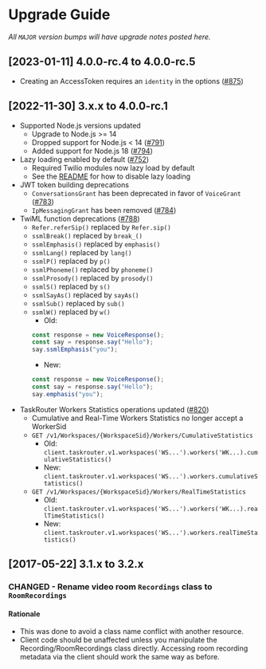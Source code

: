 # Upgrade Guide

_All `MAJOR` version bumps will have upgrade notes posted here._

[2023-01-11] 4.0.0-rc.4 to 4.0.0-rc.5
-----------------------------

* Creating an AccessToken requires an `identity` in the options ([#875](https://github.com/twilio/twilio-node/pull/875))

[2022-11-30] 3.x.x to 4.0.0-rc.1
-----------------------------

* Supported Node.js versions updated
  * Upgrade to Node.js >= 14
  * Dropped support for Node.js < 14 ([#791](https://github.com/twilio/twilio-node/pull/791))
  * Added support for Node.js 18 ([#794](https://github.com/twilio/twilio-node/pull/794))
* Lazy loading enabled by default ([#752](https://github.com/twilio/twilio-node/pull/752))
  * Required Twilio modules now lazy load by default
  * See the [README](README.md) for how to disable lazy loading
* JWT token building deprecations
  * `ConversationsGrant` has been deprecated in favor of `VoiceGrant` ([#783](https://github.com/twilio/twilio-node/pull/783))
  * `IpMessagingGrant` has been removed ([#784](https://github.com/twilio/twilio-node/pull/784))
* TwiML function deprecations ([#788](https://github.com/twilio/twilio-node/pull/788))
  * `Refer.referSip()` replaced by `Refer.sip()`
  * `ssmlBreak()` replaced by `break_()`
  * `ssmlEmphasis()` replaced by `emphasis()`
  * `ssmlLang()` replaced by `lang()`
  * `ssmlP()` replaced by `p()`
  * `ssmlPhoneme()` replaced by `phoneme()`
  * `ssmlProsody()` replaced by `prosody()`
  * `ssmlS()` replaced by `s()`
  * `ssmlSayAs()` replaced by `sayAs()`
  * `ssmlSub()` replaced by `sub()`
  * `ssmlW()` replaced by `w()`
    * Old:
    ```js
    const response = new VoiceResponse();
    const say = response.say("Hello");
    say.ssmlEmphasis("you");
    ```
    * New:
    ```js
    const response = new VoiceResponse();
    const say = response.say("Hello");
    say.emphasis("you");
    ```
* TaskRouter Workers Statistics operations updated ([#820](https://github.com/twilio/twilio-node/pull/820))
  * Cumulative and Real-Time Workers Statistics no longer accept a WorkerSid
  * `GET /v1/Workspaces/{WorkspaceSid}/Workers/CumulativeStatistics`
    * Old: `client.taskrouter.v1.workspaces('WS...').workers('WK...).cumulativeStatistics()`
    * New: `client.taskrouter.v1.workspaces('WS...').workers.cumulativeStatistics()`
  * `GET /v1/Workspaces/{WorkspaceSid}/Workers/RealTimeStatistics`
    * Old: `client.taskrouter.v1.workspaces('WS...').workers('WK...).realTimeStatistics()`
    * New: `client.taskrouter.v1.workspaces('WS...').workers.realTimeStatistics()`

[2017-05-22] 3.1.x to 3.2.x
---------------------------

### CHANGED - Rename video room `Recordings` class to `RoomRecordings`

#### Rationale
- This was done to avoid a class name conflict with another resource.
- Client code should be unaffected unless you manipulate the Recording/RoomRecordings class directly. Accessing room recording metadata via the client should work the same way as before.
